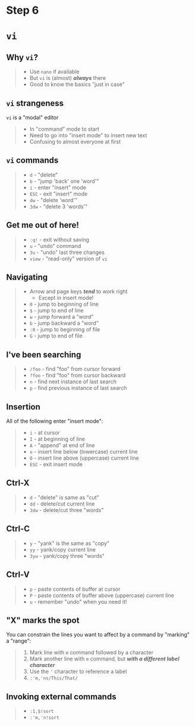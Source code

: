 
# Step 6

# `vi`

## Why `vi`?

> * Use `nano` if available
> * But `vi` is (almost) ***always*** there
> * Good to know the basics "just in case"

## `vi` strangeness

`vi` is a "modal" editor

> * In "command" mode to start
> * Need to go into "insert mode" to insert new text
> * Confusing to almost everyone at first

## `vi` commands

> * `d` - "delete"
> * `b` - "jump 'back' one 'word'"
> * `i` - enter "insert" mode
> * `ESC` - exit "insert" mode
> * `dw` - "delete 'word'"
> * `3dw` - "delete 3 'words'"

## Get me out of here!

> * `:q!` - exit without saving
> * `u` - "undo" command
> * `3u` - "undo" last three changes
> * `view` - "read-only" version of `vi`

## Navigating

> * Arrow and page keys ***tend*** to work right
>     * Except in insert mode!
> * `0` - jump to beginning of line
> * `$` - jump to end of line
> * `w` - jump forward a "word"
> * `b` - jump backward a "word"
> * `:0` - jump to beginning of file
> * `G` - jump to end of file

## I've been searching

> * `/foo` - find "foo" from cursor forward
> * `?foo` - find "foo" from cursor backward
> * `n` - find next instance of last search
> * `p` - find previous instance of last search

## Insertion

All of the following enter "insert mode":

> * `i` - at cursor
> * `I` - at beginning of line
> * `A` - "append" at end of line
> * `o` - insert line below (lowercase) current line
> * `O` - insert line above (uppercase) current line
> * `ESC` - exit insert mode

## Ctrl-X

> * `d` - "delete" is same as "cut"
> * `dd` - delete/cut current line
> * `3dw` - delete/cut three "words"

## Ctrl-C

> * `y` - "yank" is the same as "copy"
> * `yy` - yank/copy current line
> * `3yw` - yank/copy three "words"

## Ctrl-V

> * `p` - paste contents of buffer at cursor
> * `P` - paste contents of buffer above (uppercase) current line
> * `u` - remember "undo" when you need it!

## "X" marks the spot

You can constrain the lines you want to affect by a command by "marking" a
"range":

> 1. Mark line with `m` command followed by a character
> 2. Mark another line with `m` command, but
***with a different label character***
> 3. Use the `'` character to reference a label
> 4. `:'m,'ns/This/That/`

## Invoking external commands

> * `:1,$!sort`
> * `:'m,'n!sort`